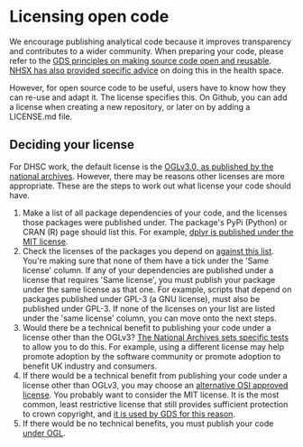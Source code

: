 # Licensing open code

We encourage publishing analytical code because it improves transparency and contributes to a wider community. 
When preparing your code, please refer to the [GDS principles on making source code open and reusable](https://www.gov.uk/service-manual/technology/making-source-code-open-and-reusable). 
[NHSX has also provided specific advice](https://healthtech.blog.gov.uk/2019/04/23/what-does-it-mean-for-nhsx-to-be-an-open-source-organisation/) on doing this in the health space. 

However, for open source code to be useful, users have to know how they can re-use and adapt it. The license specifies this. 
On Github, you can add a license when creating a new repository, or later on by adding a LICENSE.md file. 

## Deciding your license

For DHSC work, the default license is the [OGLv3.0, as published by the national archives](https://www.nationalarchives.gov.uk/doc/open-government-licence/version/3/). 
However, there may be reasons other licenses are more appropriate.
These are the steps to work out what license your code should have.

1. Make a list of all package dependencies of your code, and the licenses those packages were published under. The package's PyPi (Python) or CRAN (R) page should list this. For example, [dplyr is published under the MIT license](https://cran.r-project.org/web/packages/dplyr/index.html).
2. Check the licenses of the packages you depend on [against this list](https://choosealicense.com/appendix/). You're making sure that none of them have a tick under the 'Same license' column. If any of your dependencies are published under a license that requires 'Same license', you must publish your package under the same license as that one. For example, scripts that depend on packages published under GPL-3 (a GNU license), must also be published under GPL-3. If none of the licenses on your list are listed under the 'same license' column, you can move onto the next steps.
3. Would there be a technical benefit to publishing your code under a license other than the OGLv3? [The National Archives sets specific tests](https://www.nationalarchives.gov.uk/information-management/re-using-public-sector-information/uk-government-licensing-framework/open-government-licence/open-software-licences/) to allow you to do this. For example, using a different license may help promote adoption by the software community or promote adoption to benefit UK industry and consumers. 
4. If there would be a technical benefit from publishing your code under a license other than OGLv3, you may choose an [alternative OSI approved license](https://opensource.org/licenses). You probably want to consider the MIT license. It is the most common, least restrictive license that still provides sufficient protection to crown copyright, and [it is used by GDS for this reason](https://www.gov.uk/service-manual/technology/making-source-code-open-and-reusable#licensing-your-code).
5. If there would be no technical benefits, you must publish your code [under OGL](https://www.nationalarchives.gov.uk/doc/open-government-licence/version/3/). 


